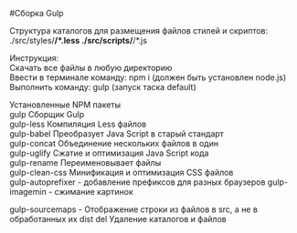 #Сборка Gulp   

Структура каталогов для размещения файлов стилей и скриптов:   
./src/styles/**/*.less ./src/scripts/**/*.js   

Инструкция:   
Скачать все файлы в любую директорию   
Ввести в терминале команду: npm i (должен быть установлен node.js)   
Выполнить команду: gulp (запуск таска default)   

Установленные NPM пакеты   
gulp Сборщик Gulp   
gulp-less Компиляция Less файлов   
gulp-babel Преобразует Java Script в старый стандарт   
gulp-concat Объединение нескольких файлов в один   
gulp-uglify Сжатие и оптимизация Java Script кода   
gulp-rename Переименовывает файлы   
gulp-clean-css Минификация и оптимизация CSS файлов   
gulp-autoprefixer - добавление префиксов для разных браузеров
gulp-imagemin - сжимание картинок

gulp-sourcemaps - Отображение строки из файлов в src, а не в обработанных их dist
del Удаление каталогов и файлов   